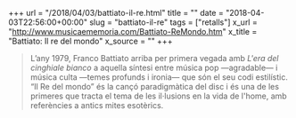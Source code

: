 +++
url = "/2018/04/03/battiato-il-re.html"
title = ""
date = "2018-04-03T22:56:00+00:00"
slug = "battiato-il-re"
tags = ["retalls"]
x_url = "http://www.musicaememoria.com/Battiato-ReMondo.htm"
x_title = "Battiato: Il re del mondo"
x_source = ""
+++


> L’any 1979, Franco Battiato arriba per primera vegada amb *L'era del cinghiale bianco* a aquella síntesi entre música pop —agradable— i música culta —temes profunds i ironia— que són el seu codi estilístic. “Il Re del mondo” és la cançó paradigmàtica del disc i és una de les primeres que tracta el tema de les il·lusions en la vida de l'home, amb referències a antics mites esotèrics.
